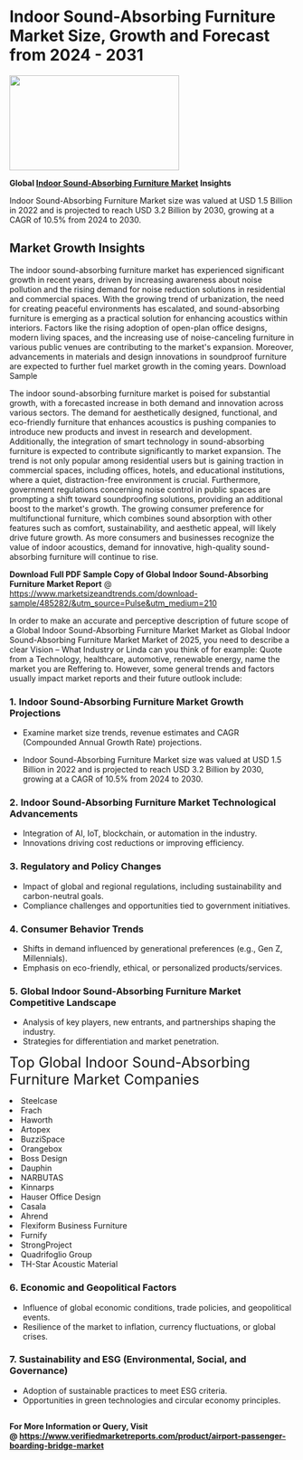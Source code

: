 <H1>Indoor Sound-Absorbing Furniture Market Size, Growth and Forecast from 2024 - 2031</H1><img class="aligncenter size-medium wp-image-584254" src="https://thirdeyenews.in/wp-content/uploads/2024/09/Global-Market-Research-300x168.jpeg" alt="" width="300" height="168" /><p><strong>Global&nbsp;<a href="https://www.marketsizeandtrends.com/download-sample/485282/&amp;utm_source=Pulse&amp;utm_medium=210">Indoor Sound-Absorbing Furniture Market</a> Insights</strong></p><p>Indoor Sound-Absorbing Furniture Market size was valued at USD 1.5 Billion in 2022 and is projected to reach USD 3.2 Billion by 2030, growing at a CAGR of 10.5% from 2024 to 2030.</p><p><h2>Market Growth Insights</h2> <p>The indoor sound-absorbing furniture market has experienced significant growth in recent years, driven by increasing awareness about noise pollution and the rising demand for noise reduction solutions in residential and commercial spaces. With the growing trend of urbanization, the need for creating peaceful environments has escalated, and sound-absorbing furniture is emerging as a practical solution for enhancing acoustics within interiors. Factors like the rising adoption of open-plan office designs, modern living spaces, and the increasing use of noise-canceling furniture in various public venues are contributing to the market's expansion. Moreover, advancements in materials and design innovations in soundproof furniture are expected to further fuel market growth in the coming years. Download Sample</p> <p>The indoor sound-absorbing furniture market is poised for substantial growth, with a forecasted increase in both demand and innovation across various sectors. The demand for aesthetically designed, functional, and eco-friendly furniture that enhances acoustics is pushing companies to introduce new products and invest in research and development. Additionally, the integration of smart technology in sound-absorbing furniture is expected to contribute significantly to market expansion. The trend is not only popular among residential users but is gaining traction in commercial spaces, including offices, hotels, and educational institutions, where a quiet, distraction-free environment is crucial. Furthermore, government regulations concerning noise control in public spaces are prompting a shift toward soundproofing solutions, providing an additional boost to the market's growth. The growing consumer preference for multifunctional furniture, which combines sound absorption with other features such as comfort, sustainability, and aesthetic appeal, will likely drive future growth. As more consumers and businesses recognize the value of indoor acoustics, demand for innovative, high-quality sound-absorbing furniture will continue to rise. </p><p><span class=""><strong>Download Full PDF Sample Copy of Global Indoor Sound-Absorbing Furniture Market Report</strong> @ <a href="https://www.marketsizeandtrends.com/download-sample/485282/&amp;utm_source=Pulse&amp;utm_medium=210" target="_blank">https://www.marketsizeandtrends.com/download-sample/485282/&amp;utm_source=Pulse&amp;utm_medium=210</a></span></p><p>In order to make an accurate and perceptive description of future scope of a Global&nbsp;Indoor Sound-Absorbing Furniture Market Market as Global&nbsp;Indoor Sound-Absorbing Furniture Market Market of 2025, you need to describe a clear Vision &ndash; What Industry or Linda can you think of for example: Quote from a Technology, healthcare, automotive, renewable energy, name the market you are Reffering to. However, some general trends and factors usually impact market reports and their future outlook include:</p><h3>1.&nbsp;<strong>Indoor Sound-Absorbing Furniture Market Growth Projections</strong></h3><ul><li>Examine market size trends, revenue estimates and CAGR (Compounded Annual Growth Rate) projections.</li><li><p>Indoor Sound-Absorbing Furniture Market size was valued at USD 1.5 Billion in 2022 and is projected to reach USD 3.2 Billion by 2030, growing at a CAGR of 10.5% from 2024 to 2030.</p></li></ul><h3>2.&nbsp;<strong>Indoor Sound-Absorbing Furniture Market Technological Advancements</strong></h3><ul><li>Integration of AI, IoT, blockchain, or automation in the industry.</li><li>Innovations driving cost reductions or improving efficiency.</li></ul><h3>3.&nbsp;<strong>Regulatory and Policy Changes</strong></h3><ul><li>Impact of global and regional regulations, including sustainability and carbon-neutral goals.</li><li>Compliance challenges and opportunities tied to government initiatives.</li></ul><h3>4.&nbsp;<strong>Consumer Behavior Trends</strong></h3><ul><li>Shifts in demand influenced by generational preferences (e.g., Gen Z, Millennials).</li><li>Emphasis on eco-friendly, ethical, or personalized products/services.</li></ul><h3>5.&nbsp;<strong>Global Indoor Sound-Absorbing Furniture Market Competitive Landscape</strong></h3><ul><li>Analysis of key players, new entrants, and partnerships shaping the industry.</li><li>Strategies for differentiation and market penetration.</li></ul><p data-pm-slice="1 1 []"><span style="color: inherit; font-family: inherit; font-size: 25px;">Top Global Indoor Sound-Absorbing Furniture Market Companies</span></p><div class="" data-test-id=""><p><li>Steelcase</li><li> Frach</li><li> Haworth</li><li> Artopex</li><li> BuzziSpace</li><li> Orangebox</li><li> Boss Design</li><li> Dauphin</li><li> NARBUTAS</li><li> Kinnarps</li><li> Hauser Office Design</li><li> Casala</li><li> Ahrend</li><li> Flexiform Business Furniture</li><li> Furnify</li><li> StrongProject</li><li> Quadrifoglio Group</li><li> TH-Star Acoustic Material</li></p></div><h3>6.&nbsp;<strong>Economic and Geopolitical Factors</strong></h3><ul><li>Influence of global economic conditions, trade policies, and geopolitical events.</li><li>Resilience of the market to inflation, currency fluctuations, or global crises.</li></ul><h3>7.&nbsp;<strong>Sustainability and ESG (Environmental, Social, and Governance)</strong></h3><ul><li>Adoption of sustainable practices to meet ESG criteria.</li><li>Opportunities in green technologies and circular economy principles.</li></ul><h2><strong style="font-size: 14px;">For More Information or Query, Visit @&nbsp;</strong><a style="background-color: #ffffff; font-size: 14px;" href="https://www.marketsizeandtrends.com/report/indoor-sound-absorbing-furniture-market/" target="_blank">https://www.verifiedmarketreports.com/product/airport-passenger-boarding-bridge-market</a></h2>
